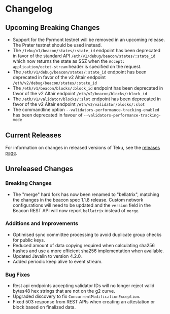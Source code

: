 
# Changelog

## Upcoming Breaking Changes
- Support for the Pyrmont testnet will be removed in an upcoming release. The Prater testnet should be used instead.
- The `/teku/v1/beacon/states/:state_id` endpoint has been deprecated in favor of the standard API `/eth/v1/debug/beacon/states/:state_id` which now returns the state as SSZ when the `Accept: application/octet-stream` header is specified on the request.
- The `/eth/v1/debug/beacon/states/:state_id` endpoint has been deprecated in favor of the v2 Altair endpoint `/eth/v2/debug/beacon/states/:state_id`
- The `/eth/v1/beacon/blocks/:block_id` endpoint has been deprecated in favor of the v2 Altair endpoint `/eth/v2/beacon/blocks/:block_id`
- The `/eth/v1/validator/blocks/:slot` endpoint has been deprecated in favor of the v2 Altair endpoint `/eth/v2/validator/blocks/:slot`
- The commandline option `--validators-performance-tracking-enabled` has been deprecated in favour of `--validators-performance-tracking-mode`
 
## Current Releases
For information on changes in released versions of Teku, see the [releases page](https://github.com/ConsenSys/teku/releases).

## Unreleased Changes
### Breaking Changes
* The "merge" hard fork has now been renamed to "bellatrix", matching the changes in the beacon spec 1.1.8 release.
    Custom network configurations will need to be updated and the `version` field in the Beacon REST API will now report `bellatrix` instead of `merge`.

### Additions and Improvements
* Optimised sync committee processing to avoid duplicate group checks for public keys.
* Reduced amount of data copying required when calculating sha256 hashes and use a more efficient sha256 implementation when available.
* Updated Javalin to version 4.2.0.
* Added periodic keep alive to event stream.

### Bug Fixes
* Rest api endpoints accepting validator IDs will no longer reject valid bytes48 hex strings that are not on the g2 curve.
* Upgraded discovery to fix `ConcurrentModificationException`.
* Fixed 503 response from REST APIs when creating an attestation or block based on finalized data.